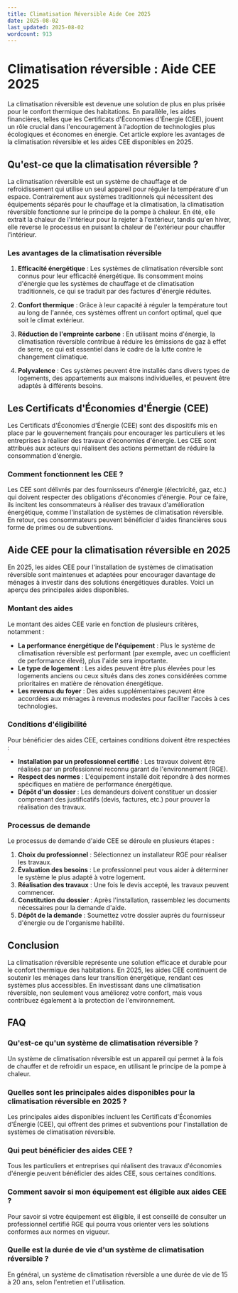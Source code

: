 ```yaml
---
title: Climatisation Réversible Aide Cee 2025
date: 2025-08-02
last_updated: 2025-08-02
wordcount: 913
---
```


# Climatisation réversible : Aide CEE 2025

La climatisation réversible est devenue une solution de plus en plus prisée pour le confort thermique des habitations. En parallèle, les aides financières, telles que les Certificats d'Économies d'Énergie (CEE), jouent un rôle crucial dans l'encouragement à l'adoption de technologies plus écologiques et économes en énergie. Cet article explore les avantages de la climatisation réversible et les aides CEE disponibles en 2025.

## Qu'est-ce que la climatisation réversible ?

La climatisation réversible est un système de chauffage et de refroidissement qui utilise un seul appareil pour réguler la température d'un espace. Contrairement aux systèmes traditionnels qui nécessitent des équipements séparés pour le chauffage et la climatisation, la climatisation réversible fonctionne sur le principe de la pompe à chaleur. En été, elle extrait la chaleur de l'intérieur pour la rejeter à l'extérieur, tandis qu'en hiver, elle reverse le processus en puisant la chaleur de l'extérieur pour chauffer l'intérieur.

### Les avantages de la climatisation réversible

1. **Efficacité énergétique** : Les systèmes de climatisation réversible sont connus pour leur efficacité énergétique. Ils consomment moins d'énergie que les systèmes de chauffage et de climatisation traditionnels, ce qui se traduit par des factures d'énergie réduites.

2. **Confort thermique** : Grâce à leur capacité à réguler la température tout au long de l'année, ces systèmes offrent un confort optimal, quel que soit le climat extérieur.

3. **Réduction de l'empreinte carbone** : En utilisant moins d'énergie, la climatisation réversible contribue à réduire les émissions de gaz à effet de serre, ce qui est essentiel dans le cadre de la lutte contre le changement climatique.

4. **Polyvalence** : Ces systèmes peuvent être installés dans divers types de logements, des appartements aux maisons individuelles, et peuvent être adaptés à différents besoins.

## Les Certificats d'Économies d'Énergie (CEE)

Les Certificats d'Économies d'Énergie (CEE) sont des dispositifs mis en place par le gouvernement français pour encourager les particuliers et les entreprises à réaliser des travaux d'économies d'énergie. Les CEE sont attribués aux acteurs qui réalisent des actions permettant de réduire la consommation d'énergie.

### Comment fonctionnent les CEE ?

Les CEE sont délivrés par des fournisseurs d'énergie (électricité, gaz, etc.) qui doivent respecter des obligations d'économies d'énergie. Pour ce faire, ils incitent les consommateurs à réaliser des travaux d'amélioration énergétique, comme l'installation de systèmes de climatisation réversible. En retour, ces consommateurs peuvent bénéficier d'aides financières sous forme de primes ou de subventions.

## Aide CEE pour la climatisation réversible en 2025

En 2025, les aides CEE pour l'installation de systèmes de climatisation réversible sont maintenues et adaptées pour encourager davantage de ménages à investir dans des solutions énergétiques durables. Voici un aperçu des principales aides disponibles.

### Montant des aides

Le montant des aides CEE varie en fonction de plusieurs critères, notamment :

- **La performance énergétique de l'équipement** : Plus le système de climatisation réversible est performant (par exemple, avec un coefficient de performance élevé), plus l'aide sera importante.
- **Le type de logement** : Les aides peuvent être plus élevées pour les logements anciens ou ceux situés dans des zones considérées comme prioritaires en matière de rénovation énergétique.
- **Les revenus du foyer** : Des aides supplémentaires peuvent être accordées aux ménages à revenus modestes pour faciliter l'accès à ces technologies.

### Conditions d'éligibilité

Pour bénéficier des aides CEE, certaines conditions doivent être respectées :

- **Installation par un professionnel certifié** : Les travaux doivent être réalisés par un professionnel reconnu garant de l'environnement (RGE).
- **Respect des normes** : L'équipement installé doit répondre à des normes spécifiques en matière de performance énergétique.
- **Dépôt d'un dossier** : Les demandeurs doivent constituer un dossier comprenant des justificatifs (devis, factures, etc.) pour prouver la réalisation des travaux.

### Processus de demande

Le processus de demande d'aide CEE se déroule en plusieurs étapes :

1. **Choix du professionnel** : Sélectionnez un installateur RGE pour réaliser les travaux.
2. **Évaluation des besoins** : Le professionnel peut vous aider à déterminer le système le plus adapté à votre logement.
3. **Réalisation des travaux** : Une fois le devis accepté, les travaux peuvent commencer.
4. **Constitution du dossier** : Après l'installation, rassemblez les documents nécessaires pour la demande d'aide.
5. **Dépôt de la demande** : Soumettez votre dossier auprès du fournisseur d'énergie ou de l'organisme habilité.

## Conclusion

La climatisation réversible représente une solution efficace et durable pour le confort thermique des habitations. En 2025, les aides CEE continuent de soutenir les ménages dans leur transition énergétique, rendant ces systèmes plus accessibles. En investissant dans une climatisation réversible, non seulement vous améliorez votre confort, mais vous contribuez également à la protection de l'environnement.

## FAQ

### Qu'est-ce qu'un système de climatisation réversible ?

Un système de climatisation réversible est un appareil qui permet à la fois de chauffer et de refroidir un espace, en utilisant le principe de la pompe à chaleur.

### Quelles sont les principales aides disponibles pour la climatisation réversible en 2025 ?

Les principales aides disponibles incluent les Certificats d'Économies d'Énergie (CEE), qui offrent des primes et subventions pour l'installation de systèmes de climatisation réversible.

### Qui peut bénéficier des aides CEE ?

Tous les particuliers et entreprises qui réalisent des travaux d'économies d'énergie peuvent bénéficier des aides CEE, sous certaines conditions.

### Comment savoir si mon équipement est éligible aux aides CEE ?

Pour savoir si votre équipement est éligible, il est conseillé de consulter un professionnel certifié RGE qui pourra vous orienter vers les solutions conformes aux normes en vigueur.

### Quelle est la durée de vie d'un système de climatisation réversible ?

En général, un système de climatisation réversible a une durée de vie de 15 à 20 ans, selon l'entretien et l'utilisation.